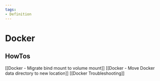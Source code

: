 ```yaml
---
tags:
- Definition
---
```

# Docker

## HowTos

[[Docker - Migrate bind mount to volume mount]]
[[Docker - Move Docker data directory to new location]]
[[Docker Troubleshooting]]